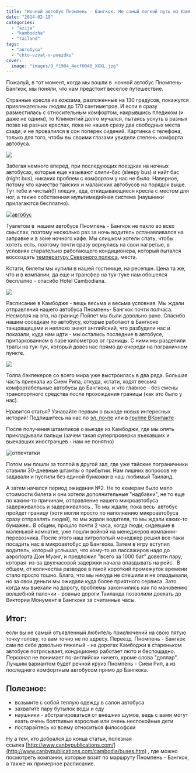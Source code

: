 ```yaml
---
title: "Ночной автобус Пномпень - Бангкок. Не самый легкий путь из Камбоджи в Таиланд"
date: "2014-02-19"
categories: 
  - "azija"
  - "kambodzha"
  - "tailand"
tags: 
  - "автобусы"
  - "chto-vzyat-v-poezdku"
cover:
  image: "images/0_f1904_4ecf0040_XXXL.jpg"
---
```


Пожалуй, в тот момент, когда мы вошли в  ночной автобус Пномпень-Бангкок, мы поняли, что нам предстоит веселое путешествие.

<!--more-->

Странные кресла из кожзама, разложенные на 130 градусов, покажутся привлекательны людям до 170 сантиметров. И если я сразу разместилась с относительным комфортом, накрывшись пледиком (и даже не одним), то Климентий долго мучался, пытаясь уснуть в разных позах на разных креслах, пока не нашел сразу два свободных места сзади, и не провалился в сон поперек сидений. Картинка с телефона, только для того, чтобы вы своими глазами увидели степень комфорта автобуса.

![](images/Xr5nTdHxpvI.jpg)

Забегая немного вперед, при последующих поездках на ночных автобусах, которые еще называют слипи-бас (sleepy bus) и найт бас (night bus), никаких проблем с комфортом у нас не было. Наверное, потому что качество тайских и малайских автобусов на порядок выше. Тут тебе и чистый(!) пледик, еда, откидывающиеся кресла с местом для ног, а также собственная мультимедийная система (наушники прилагаются бесплатно).

[![автобус](images/avtobus.jpg)](https://vodpop.ru/wp-content/uploads/2014/02/avtobus.jpg)

Туалетом в  нашем автобусе Пномпень - Бангкок не пахло во всех смыслах, поэтому несколько раз за ночь водитель останавливался на заправке и в зоне ночного кафе. Мы слишком хотели спать, чтобы хотеть есть, поэтому почти сразу вернулись на свои нагретые, в условиях старательно работающего кондиционера, который пытался воссоздать [температуру Северного полюса](https://vodpop.ru/nordcap-i-lofotenskie-ostrova/ "В Норвегию на машине. Часть 3. Нордкап и Лофотенские острова"), места.

Кстати, билеты мы купили в нашей гостинице, на ресепшн. Цена та же, что и в компании, да еще и трансфер на тук-туке нам обошелся бесплатно - спасибо Hotel Cambodiana.

![](images/0_f1dea_e751d689_XXL.jpg)

Расписание в Камбодже - вещь весьма и весьма условная. Мы ждали отправления нашего автобуса Пномпень- Бангкок почти полчаса. Несмотря на это, на границе Пойпет мы были довольно рано. Спасибо нашим соседкам по автобусу, которые работают в Бангкоке танцовщицами и неплохо знают английский, что разбудили нас и показали, куда нам идти - мы остались последние в автобусе, припаркованном в паре километров от границы. С ними мы разделили траты на тук-тук, который довез нас прямо до очереди на пограничном пункте.

![](images/0_f1f09_9b821434_XXL.jpg)

Толпа бэкпекеров со всего мира уже выстроилась в два ряда. Большая часть приехала из Сием Рипа, откуда, кстати, ходят весьма комфортабельные автобусы до Бангкока, и что главное - без смены транспортного средства после прохождения границы (как это было у нас).

Нравится статья? Узнавайте первым о выходе новых интересных историй! Подпишитесь на нас по [эл. почте](http://feedburner.google.com/fb/a/mailverify?uri=vodpop&loc=ru_RU) или в [группе ВКонтакте](http://vk.com/vodpop)

После получения штампиков о выезде из Камбоджи, где мы опять прикладывали пальцы (зачем такая суперпроверка въехавших и выехавших иностранцев - нам не понятно)

![отпечтатки](images/otpechtatki.jpg)

Потом мы пошли за толпой в другой зал, где уже тайские пограничники ставили 30-дневные штампы о прибытии. Нам лишних вопросов не задавали и пустили без единой бумажки в наш любимый Таиланд.

А затем начался период ожидания №2. Не то кхмерам было мало стоимости билета и они хотели дополнительные "надбавки", не то еще по каким-то причинам, отправление нашего микроавтобуса задерживалось и задерживалось.. То мы ждали, пока весь  автобус пройдет границу (хотя могли просто по наполнению микроавтобуса сразу отправлять людей), то мы ждали водителя, то мы ждали каких-то бумажек.. В общем, прошло почти 2 часа, когда люди, сидевшие в маленькой комнатке, уже пошли войной на менеджеров компании-перевозчика. После этого наш хитропопый менеджер решил все-таки посадить нас в микроавтобус до Бангкока. Затем в игру вступил водитель, который услышал, что кому-то из пассажиров надо до аэропорта Дон Муанг, и предложил "всего за 1000 бат" довезти пару, которая  из-за двухчасовой задержки начала опаздывать на рейс.  В общем, от количества разводов в такой короткий промежуток времени стало просто тошно. Благо, что мы никуда не спешили и не опаздывали, но за свои деньги мы ожидали куда более приятного сервиса. Зато когда мы выехали на дорогу, проблемы закончились как по мановению волшебной палочки - ровные дороги Таиланда позволили доехать до Виктории Монумент в Бангкоке за считанные часы.

## Итог:

если вы не самый отъявленный любитель приключений на свою пятую точку голову, то вам точно не по адресу. Переезд  Пномпень - Бангкок сам по себе довольно тяжелый - на дорогах Камбоджи в стареньком автобусе потрясывает, кондиционер работает люто и беспощадно. Персонал не понимает по-английски ничего, кроме слова "доллар". Лучшим вариантом будет речной круиз Пномпень - Сием Рип, а из последнего комфортным автобусом прямо до Бангкока.

## Полезное:

- возьмите с собой теплую одежду в салон автобуса
- захватите пару бутылок воды и еду
- наушники - абстрагироваться от внешних шумов, ведь с вами могут ехать очень болтливые взрослые или очень неспокойные дети
- постарайтесь ко всему относиться философски

Ну а тем, кто добрался до конца статьи, полезная ссылка [http://www.canbypublications.com/](http://www.canbypublications.com/cambodia/buses.htm) , где можно посмотреть компании, которые возят по маршруту Пномпень - Бангкок, а также их примерное расписание.
